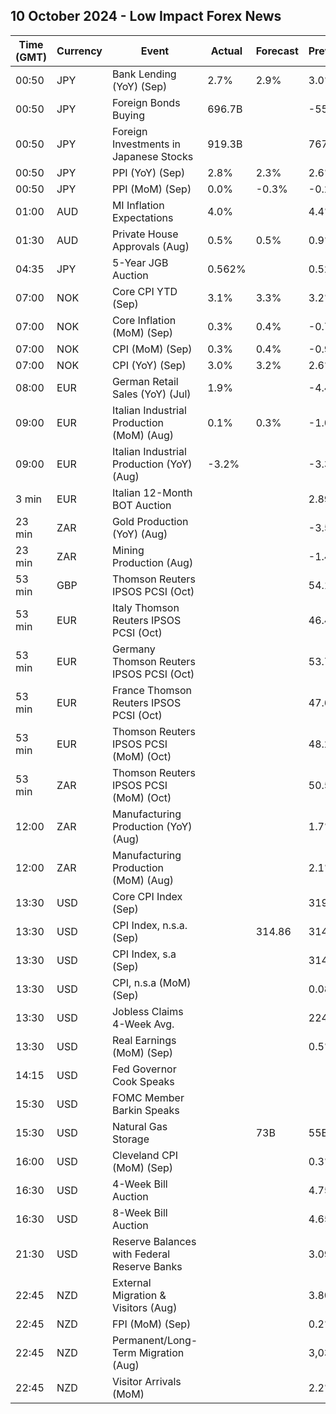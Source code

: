 ## 10 October 2024 - Low Impact Forex News

| Time (GMT) | Currency | Event | Actual | Forecast | Previous |
|------|----------|-------|--------|----------|----------|
| 00:50 | JPY | Bank Lending (YoY) (Sep) | 2.7% | 2.9% | 3.0% |
| 00:50 | JPY | Foreign Bonds Buying | 696.7B |  | -55.8B |
| 00:50 | JPY | Foreign Investments in Japanese Stocks | 919.3B |  | 767.6B |
| 00:50 | JPY | PPI (YoY) (Sep) | 2.8% | 2.3% | 2.6% |
| 00:50 | JPY | PPI (MoM) (Sep) | 0.0% | -0.3% | -0.2% |
| 01:00 | AUD | MI Inflation Expectations | 4.0% |  | 4.4% |
| 01:30 | AUD | Private House Approvals (Aug) | 0.5% | 0.5% | 0.9% |
| 04:35 | JPY | 5-Year JGB Auction | 0.562% |  | 0.521% |
| 07:00 | NOK | Core CPI YTD (Sep) | 3.1% | 3.3% | 3.2% |
| 07:00 | NOK | Core Inflation (MoM) (Sep) | 0.3% | 0.4% | -0.7% |
| 07:00 | NOK | CPI (MoM) (Sep) | 0.3% | 0.4% | -0.9% |
| 07:00 | NOK | CPI (YoY) (Sep) | 3.0% | 3.2% | 2.6% |
| 08:00 | EUR | German Retail Sales (YoY) (Jul) | 1.9% |  | -4.4% |
| 09:00 | EUR | Italian Industrial Production (MoM) (Aug) | 0.1% | 0.3% | -1.0% |
| 09:00 | EUR | Italian Industrial Production (YoY) (Aug) | -3.2% |  | -3.3% |
| 3 min | EUR | Italian 12-Month BOT Auction |  |  | 2.892% |
| 23 min | ZAR | Gold Production (YoY) (Aug) |  |  | -3.5% |
| 23 min | ZAR | Mining Production (Aug) |  |  | -1.4% |
| 53 min | GBP | Thomson Reuters IPSOS PCSI (Oct) |  |  | 54.1 |
| 53 min | EUR | Italy Thomson Reuters IPSOS PCSI (Oct) |  |  | 46.43 |
| 53 min | EUR | Germany Thomson Reuters IPSOS PCSI (Oct) |  |  | 53.72 |
| 53 min | EUR | France Thomson Reuters IPSOS PCSI (Oct) |  |  | 47.60 |
| 53 min | EUR | Thomson Reuters IPSOS PCSI (MoM) (Oct) |  |  | 48.28 |
| 53 min | ZAR | Thomson Reuters IPSOS PCSI (MoM) (Oct) |  |  | 50.50 |
| 12:00 | ZAR | Manufacturing Production (YoY) (Aug) |  |  | 1.7% |
| 12:00 | ZAR | Manufacturing Production (MoM) (Aug) |  |  | 2.1% |
| 13:30 | USD | Core CPI Index (Sep) |  |  | 319.77 |
| 13:30 | USD | CPI Index, n.s.a. (Sep) |  | 314.86 | 314.80 |
| 13:30 | USD | CPI Index, s.a (Sep) |  |  | 314.12 |
| 13:30 | USD | CPI, n.s.a (MoM) (Sep) |  |  | 0.08% |
| 13:30 | USD | Jobless Claims 4-Week Avg. |  |  | 224.25K |
| 13:30 | USD | Real Earnings (MoM) (Sep) |  |  | 0.5% |
| 14:15 | USD | Fed Governor Cook Speaks |  |  |  |
| 15:30 | USD | FOMC Member Barkin Speaks |  |  |  |
| 15:30 | USD | Natural Gas Storage |  | 73B | 55B |
| 16:00 | USD | Cleveland CPI (MoM) (Sep) |  |  | 0.3% |
| 16:30 | USD | 4-Week Bill Auction |  |  | 4.755% |
| 16:30 | USD | 8-Week Bill Auction |  |  | 4.655% |
| 21:30 | USD | Reserve Balances with Federal Reserve Banks |  |  | 3.097T |
| 22:45 | NZD | External Migration & Visitors (Aug) |  |  | 3.80% |
| 22:45 | NZD | FPI (MoM) (Sep) |  |  | 0.2% |
| 22:45 | NZD | Permanent/Long-Term Migration (Aug) |  |  | 3,030 |
| 22:45 | NZD | Visitor Arrivals (MoM) |  |  | 2.2% |

